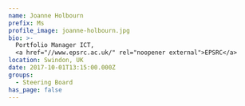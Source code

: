 ```yaml
---
name: Joanne Holbourn
prefix: Ms
profile_image: joanne-holbourn.jpg
bio: >-
  Portfolio Manager ICT,
  <a href="//www.epsrc.ac.uk/" rel="noopener external">EPSRC</a>
location: Swindon, UK
date: 2017-10-01T13:15:00.000Z
groups:
  - Steering Board
has_page: false
---
```

